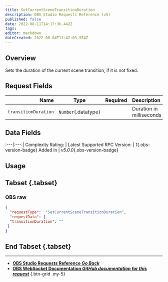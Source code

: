 ```yaml
---
title: SetCurrentSceneTransitionDuration
description: OBS Studio Requests Reference (v5)
published: false
date: 2022-08-11T14:17:36.442Z
tags: 
editor: markdown
dateCreated: 2022-08-04T11:42:03.954Z
---
```


## Overview
Sets the duration of the current scene transition, if it is not fixed.

## Request Fields
Name | Type | Required| Description |
----:|:----:|:-------:|:------------|
`transitionDuration` | `Number`{.datatype} | <i class="mdi mdi-check-bold"></i> | Duration in milliseconds | `>= 50, <= 20000`{.datatype}

## Data Fields
:---|:---:|
Complexity Rating: | <span class="stars stars--2"></span>
Latest Supported RPC Version: | *1*{.obs-version-badge}
Added in | *v5.0.0*{.obs-version-badge}

## Usage
## Tabset {.tabset}
### OBS raw
```json
{
  "requestType":  "SetCurrentSceneTransitionDuration",
  "requestData": {
  "transitionDuration": ""
 }
}
```
## End Tabset {.tabset}

---

- [<i class="mdi mdi-chevron-left"></i>**OBS Studio Requests Reference *Go Back***](/en/Broadcasters/OBS/Requests)
- [<i class="mdi mdi-github"></i> **OBS WebSocket Documentation *GitHub documentation for this request***](https://github.com/obsproject/obs-websocket/blob/master/docs/generated/protocol.md#setcurrentscenetransitionduration)
{.btn-grid .my-5}